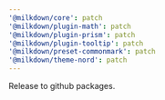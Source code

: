 ```yaml
---
'@milkdown/core': patch
'@milkdown/plugin-math': patch
'@milkdown/plugin-prism': patch
'@milkdown/plugin-tooltip': patch
'@milkdown/preset-commonmark': patch
'@milkdown/theme-nord': patch
---
```


Release to github packages.
